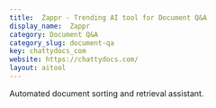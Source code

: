 ```yaml
---
title:  Zappr - Trending AI tool for Document Q&A
display_name:  Zappr
category: Document Q&A
category_slug: document-qa
key: chattydocs_com
website: https://chattydocs.com/
layout: aitool
---
```


Automated document sorting and retrieval assistant.
